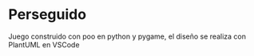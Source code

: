 # Perseguido

Juego construido con poo en python y pygame, el diseño se realiza con PlantUML en VSCode